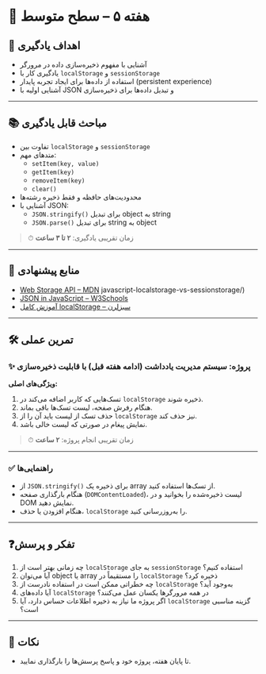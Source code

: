 # 🌟 هفته ۵ – سطح متوسط

## 🎯 اهداف یادگیری

- آشنایی با مفهوم ذخیره‌سازی داده در مرورگر
- یادگیری کار با `localStorage` و `sessionStorage`
- استفاده از داده‌ها برای ایجاد تجربه پایدار (persistent experience)
- آشنایی اولیه با JSON و تبدیل داده‌ها برای ذخیره‌سازی

---

## 📚 مباحث قابل یادگیری

- تفاوت بین `localStorage` و `sessionStorage`
- متدهای مهم:
  - `setItem(key, value)`
  - `getItem(key)`
  - `removeItem(key)`
  - `clear()`
- محدودیت‌های حافظه و فقط ذخیره رشته‌ها
- آشنایی با JSON:
  - `JSON.stringify()` برای تبدیل object به string
  - `JSON.parse()` برای تبدیل string به object

> ⏱ زمان تقریبی یادگیری: **۲ تا ۳ ساعت**

---

## 🔗 منابع پیشنهادی

- [Web Storage API – MDN](https://developer.mozilla.org/en-US/docs/Web/API/Web_Storage_API)
  javascript-localstorage-vs-sessionstorage/)
- [JSON in JavaScript – W3Schools](https://www.w3schools.com/js/js_json.asp)
- [آموزش کامل localStorage – سبزلرن](https://sabzlearn.ir)

---

## 🛠 تمرین عملی

### ✨ پروژه: سیستم مدیریت یادداشت (ادامه هفته قبل) با قابلیت ذخیره‌سازی

**ویژگی‌های اصلی:**

1. تسک‌هایی که کاربر اضافه می‌کند در `localStorage` ذخیره شوند.
2. هنگام رفرش صفحه، لیست تسک‌ها باقی بماند.
3. حذف تسک از لیست باید آن را از `localStorage` نیز حذف کند.
4. نمایش پیغام در صورتی که لیست خالی باشد.

> ⏱ زمان تقریبی انجام پروژه: **۲ ساعت**

---

### ✅ راهنمایی‌ها

- از `JSON.stringify()` برای ذخیره یک array از تسک‌ها استفاده کنید.
- هنگام بارگذاری صفحه (`DOMContentLoaded`)، لیست ذخیره‌شده را بخوانید و در DOM نمایش دهید.
- هنگام افزودن یا حذف، `localStorage` را به‌روزرسانی کنید.

---

## ❓تفکر و پرسش

1. چه زمانی بهتر است از `localStorage` به جای `sessionStorage` استفاده کنیم؟
2. آیا می‌توان object یا array را مستقیماً در `localStorage` ذخیره کرد؟
3. چه خطراتی ممکن است در استفاده نادرست از `localStorage` به‌وجود آید؟
4. آیا داده‌های `localStorage` در همه مرورگرها یکسان عمل می‌کنند؟
5. اگر پروژه ما نیاز به ذخیره اطلاعات حساس دارد، آیا `localStorage` گزینه مناسبی است؟

---

## 📝 نکات

- تا پایان هفته، پروژه خود و پاسخ پرسش‌ها را بارگذاری نمایید.
